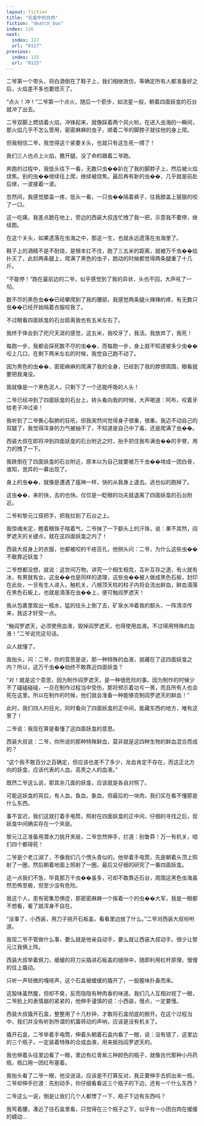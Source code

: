 ```yaml
---
layout: fiction
title: "石盒中的白肉"
fiction: "deatch_bus"
index: 116
next:
  index: 117
  url: "0117"
previous:
  index: 115
  url: "0115"
---
```

二爷第一个带头，将白酒倒在了鞋子上，我们相继效仿，等确定所有人都准备好之后，火焰差不多也要熄灭了。

“点火！冲！”二爷第一个点火，随后一个箭步，如流星一般，朝着四面妖龛的石台就冲了出去。

二爷双脚上燃烧着火焰，冲锋起来，就像踩着两个风火轮。在进入虫海的一瞬间，那火焰几乎不怎么管用，密密麻麻的虫子，顺着二爷的脚脖子就往他的身上爬。

但我相信二爷，我觉得这个紧要关头，也就只有这生死一搏了！

我们三人也点上火焰，撒开腿，没了命的跟着二爷跑。

奔跑的过程中，我低头往下一看，无数只虫��趴在了我的脚脖子上，然后被火焰烧焦。别的虫��继续往上爬，继续被烧焦。最后再有新的虫��，几乎就是前赴后继，一波接着一波。

忽然间，我感觉膝盖一疼，低头一看，一只虫��隔着裤子，往我膝盖上狠狠的咬了一口。

这一吃痛，我差点跪在地上，旁边的西装大叔连忙拽了我一把，示意我不要停，继续跑。

在这个关头，如果遗落在虫海之中，那这一生，也就永远遗落在虫海里了。

鞋子上的酒精不是不耐烧，是根本扛不住，跑了三五米的距离，就被万千虫��给扑灭了，此刻两条腿上，爬满了黑色的虫子，跑动的时候都觉得两条腿重了十几斤。

“不能停！”跑在最前边的二爷，似乎感觉到了我的异状，头也不回，大声吼了一句。

数不尽的黑色虫��已经攀爬到了我的腰部，我感觉两条腿火辣辣的疼，有无数只虫��已经开始隔着衣服咬我了。

不过眼看四面妖龛的石台距离我也有五米左右了。

我终于体会到了咫尺天涯的感觉，这五米，我咬牙了，我活。我放弃了，我死！

每跑一步，我都会踩死数不尽的虫��，而每跑一步，身上就不知道被多少虫��咬上几口，在剩下两米左右的时候，我觉自己跑不动了。

因为黑色的虫��，密密麻麻的爬满了我的全身，已经到了我的脖颈周围，眼看就要把我淹没。

我就像是一个黑色泥人，只剩下了一个还能呼吸的人头！

二爷已经冲到了四面妖龛的石台上，转头看向我的时候，大声喝道：阿布，咬着牙给老子冲过来！

我听到了二爷撕心裂肺的狂吼，但我突然间觉得身子很重，很重。我迈不动自己的双腿了，我觉得浑身的力气被抽干了，不知道是自己中了毒，还是爬满了虫��。

西装大叔在即将冲到四面妖龛的石台附近之时，抬手抓住我布满虫��的手臂，用力的拽了一下。

我跌倒在了四面妖龛的石台附近，原本以为自己就要被万千虫��啃成一团白骨，谁知，诡异的一幕出现了。

身上的虫��，就像是遭遇了瘟神一样，快的从我身上退去。逃也似的跑掉了。

这虫��，来的快，去的也快。仅仅是一眨眼的功夫就退离了四面妖龛的石台附近。

二爷和黎元江搭把手，把我拉到了石台之上。

我惊魂未定，瞪着眼珠子喘着气，二爷抹了一下额头上的汗珠，说：果不其然，阎罗遮天的关键点，就在这四面妖龛之内了！

西装大叔身上的衣服，也都被咬的千疮百孔，他侧头问：二爷，为什么这些虫��不敢靠近妖龛？

二爷想都没想，就说：这世间万物，讲究一个相生相克，互补互存之道，有火就有冰，有男就有女。这虫��也是同样的道理，这些虫��被人做成黑色石板，封印在此处，一旦有生人进入，触机关，八根顶天柱的柱子内将会流出鲜血，鲜血滴落在黑色石板上，也就是滴落在虫��上，便可触阎罗遮天！

我从包裹里取出一瓶水，猛的往头上倒了去，矿泉水冲着我的额头，一阵清凉传来，我这才好受一点。

“触阎罗遮天，必须使用血液，毁掉阎罗遮天，也得使用血液。不过得用特殊的血液！”二爷说完这句话。

众人就懂了。

我抬头，问：二爷，你的意思是说，那一种特殊的血液，就藏在了这四面妖龛之内？所以，这万千虫��始终不敢靠近四面妖龛？

“对！就是这个意思，因为制作阎罗遮天，是一种很危险的事。因为制作的时候少不了磕磕碰碰，一旦在制作过程当中受伤，那将预示着功亏一篑，而且所有人也会死在这里。所以在制作的时候，他们就会准备一种能够克制阎罗遮天的鲜血！”

此时，我们四人的目光，同时看向了四面妖龛的正中间，能藏东西的地方，唯有这里了！

二爷说：我现在算是看懂了这四面妖龛的意思。

西装大叔说：二爷，你所说的那种特殊鲜血，莫非就是这四种生物的鲜血混合而成的？

“这个我不敢百分之百确定，但应该也差不了多少，龙血肯定不存在，而这正北方向的妖龛，应该代表的人血，高贵之人的血液。”

既然二爷这么说，那其余几面的妖龛，应该就是各自对照了。

可能这妖龛的背后，有人血，鱼血，象血，但最后的一块肉，我们实在看不懂那是什么东西。

事不宜迟，我们这就打着手电筒，照射在四面妖龛的正中间，仔细的寻找之后，现妖龛中间确实存在一个夹层。

黎元江正准备用潜水刀挑开夹层，二爷忽然伸手，拦道：别鲁莽！万一有机关，咱们四个都得死！

二爷是个老江湖了，不像我们几个愣头青似的。他举着手电筒，先是朝着头顶上照射了一圈，然后朝着地面上照射了一圈，最后又仔细的研究了一番四面妖龛。

这一点我们不急，毕竟那万千虫��虽多，可却不敢靠近石台，周围这黑色虫海虽然恐怖至极，但至少没有危险。

我这个人，患有密集恐惧症，那密密麻麻一个挨着一个的虫��大军，我是一眼都不想看，看了就浑身不自在。

“没事了，小西装，用刀子挑开石板盖，看看里边放了什么。”二爷对西装大叔吩咐道。

我现二爷不管做什么事，要么就是他亲自动手，要么就让西装大叔动手。很少让黎元江我俩上阵。

西装大叔举着佩刀，缓缓的将刀尖插进石板盖的缝隙中，随即利用杠杆原理，慢慢的往上撬动。

只听一声轻微的嘎吱声，这个石盒被缓缓的撬开了，一股腥味扑鼻而来。

这股味虽然腥，但却不臭，反而隐隐有种肉香的味道。我们几人互相对视了一眼，二爷脸上的表情崩的紧紧的，他伸手谨慎的说：小西装，慢点，一定要慢。

西装大叔撬开石盒，整整用了十几秒钟，才敢将石盒彻底的掀开。在这个过程当中，我们并没有听到所谓的机簧转动的声响，应该是没有机关了。

撬开石盒，二爷举着手电筒，伸着头朝着石盒内看了一眼，说：没有错了，这里边的三个瓶子，一定装着特殊的合成血液，用来抵挡阎罗遮天的。

我也伸着头往里边看了一眼，里边有红青紫三种颜色的瓶子，就像古代那种小丹药瓶，瓶口用一团红布塞着。

我抬头看了二爷一眼，他没说话，应该是不打算反对，我正要伸手去抓出来一瓶，二爷却伸手拦道：先别动手，你仔细看看这三个瓶子的下边，还有一个什么东西？

二爷这么一说，倒是让我们几个人都愣了一下，瓶子下边有东西吗？

我弯着腰，凑近了往石盒里看，只觉得在三个瓶子之下，似乎有一小团白肉在缓缓的蠕动...